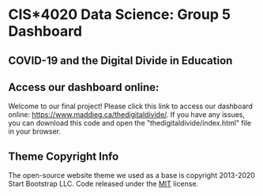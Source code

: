 # CIS*4020 Data Science: Group 5 Dashboard
## COVID-19 and the Digital Divide in Education

## Access our dashboard online:
Welcome to our final project! Please click this link to access our dashboard online: https://www.maddieg.ca/thedigitaldivide/. If you have any issues, you can download this code and open the "thedigitaldivide/index.html" file in your browser.

## Theme Copyright Info
The open-source website theme we used as a base is copyright 2013-2020 Start Bootstrap LLC. Code released under the [MIT](https://github.com/StartBootstrap/startbootstrap-resume/blob/gh-pages/LICENSE) license.

